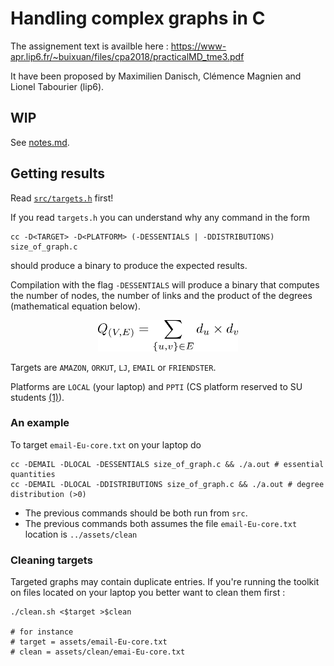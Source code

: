 Handling complex graphs in C
============================

The assignement text is availble here :
https://www-apr.lip6.fr/~buixuan/files/cpa2018/practicalMD_tme3.pdf

It have been proposed by
Maximilien Danisch, Clémence Magnien and Lionel Tabourier (lip6).


WIP
---

See [notes.md](notes.md).

Getting results
--------------

Read [`src/targets.h`](src/targets.h) first!

If you read `targets.h` you can understand why any command in the form
```
cc -D<TARGET> -D<PLATFORM> (-DESSENTIALS | -DDISTRIBUTIONS) size_of_graph.c
```
should produce a binary to produce the expected results.

Compilation with the flag `-DESSENTIALS` will produce a binary that computes the number of nodes, the number of links and the product of the degrees (mathematical equation below).

<p align=center>
<img src="assets/eqs/dp.png" height="50">
</p

Targets are  `AMAZON`, `ORKUT`, `LJ`, `EMAIL` or `FRIENDSTER`.

Platforms are `LOCAL` (your laptop) and `PPTI` (CS platform reserved to SU students [(1)][1]).


### An example
To target `email-Eu-core.txt` on your laptop do
```
cc -DEMAIL -DLOCAL -DESSENTIALS size_of_graph.c && ./a.out # essential quantities
cc -DEMAIL -DLOCAL -DDISTRIBUTIONS size_of_graph.c && ./a.out # degree distribution (>0)
```


* The previous commands should be both run from `src`.
* The previous commands both assumes the file `email-Eu-core.txt` location is `../assets/clean`

### Cleaning targets

Targeted graphs may contain duplicate entries. If you're running the toolkit on files located on your laptop you better want to clean them first :

```
./clean.sh <$target >$clean

# for instance
# target = assets/email-Eu-core.txt
# clean = assets/clean/emai-Eu-core.txt
```

[1]: https://www-ppti.ufr-info-p6.jussieu.fr/index.php/support/connexions-distantes
